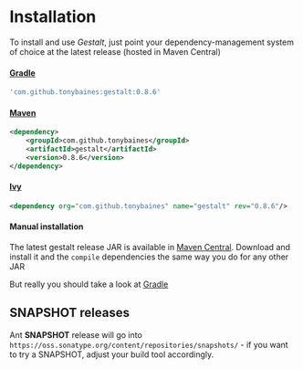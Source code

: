 # Installation
To install and use *Gestalt*, just point your dependency-management system of choice at the latest release (hosted in Maven Central)

#### [Gradle](http://gradle.org)
```groovy
'com.github.tonybaines:gestalt:0.8.6'
```


#### [Maven](http://maven.apache.org/)
```xml
<dependency>
    <groupId>com.github.tonybaines</groupId>
    <artifactId>gestalt</artifactId>
    <version>0.8.6</version>
</dependency>
```

#### [Ivy](https://ant.apache.org/ivy/)
```xml
<dependency org="com.github.tonybaines" name="gestalt" rev="0.8.6"/>
```

#### Manual installation
The latest gestalt release JAR is available in [Maven Central](http://central.maven.org/maven2/com/github/tonybaines/gestalt/).
Download and install it and the ```compile``` dependencies the same way you do for any other JAR

But really you should take a look at [Gradle](http://www.gradle.org/docs/current/userguide/tutorial_java_projects.html#N103D7)

## SNAPSHOT releases
Ant **SNAPSHOT** release will go into `https://oss.sonatype.org/content/repositories/snapshots/` - if you want to try a SNAPSHOT, adjust your build tool accordingly.
